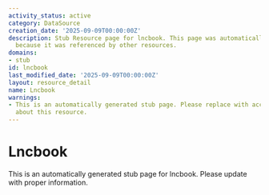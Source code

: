 ```yaml
---
activity_status: active
category: DataSource
creation_date: '2025-09-09T00:00:00Z'
description: Stub Resource page for lncbook. This page was automatically generated
  because it was referenced by other resources.
domains:
- stub
id: lncbook
last_modified_date: '2025-09-09T00:00:00Z'
layout: resource_detail
name: Lncbook
warnings:
- This is an automatically generated stub page. Please replace with accurate information
  about this resource.
---
```


# Lncbook

This is an automatically generated stub page for lncbook. Please update with proper information.
